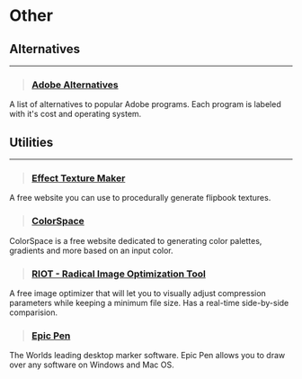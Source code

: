 # Other

## Alternatives
___

> ### [Adobe Alternatives](https://cdn.discordapp.com/attachments/607019459760095232/1252041145219813559/GPkD9w0W8AA8xjR.png?ex=667a002e&is=6678aeae&hm=aeaf2588faee7243284f14593a2d116687c99a7e6b73b3a6880476ed87d2f724&)
A list of alternatives to popular Adobe programs. Each program is labeled with it's cost and operating system.
<!-- -->


## Utilities
___

> ### [Effect Texture Maker](http://mebiusbox.github.io/contents/EffectTextureMaker/)
A free website you can use to procedurally generate flipbook textures.
<!-- -->


> ### [ColorSpace](https://mycolor.space/)
ColorSpace is a free website dedicated to generating color palettes, gradients and more based on an input color.
<!-- -->


> ### [RIOT - Radical Image Optimization Tool](https://riot-optimizer.com/)
A free image optimizer that will let you to visually adjust compression parameters while keeping a minimum file size. Has a real-time side-by-side comparision.
<!-- -->


> ### [Epic Pen](https://epic-pen.com/)
The Worlds leading desktop marker software. Epic Pen allows you to draw over any software on Windows and Mac OS.
<!-- -->

